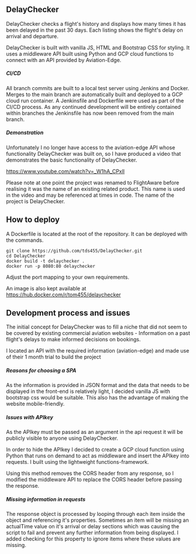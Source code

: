 ## DelayChecker

DelayChecker checks a flight's history and displays how many times it has been delayed in the past 30 days.
Each listing shows the flight's delay on arrival and departure.

DelayChecker is built with vanilla JS, HTML and Bootstrap CSS for styling.  It uses a middleware API built using Python and GCP cloud functions to connect with an API provided by Aviation-Edge.

##### CI/CD

All branch commits are built to a local test server using Jenkins and Docker.
Merges to the main branch are automatically built and deployed to a GCP cloud run container.
A Jenkinsfile and Dockerfile were used as part of the CI/CD process.  As any continued development will be entirely contained within branches the Jenkinsfile has now been removed from the main branch.

##### Demonstration

Unfortunately I no longer have access to the aviation-edge API whose functionality DelayChecker was built on, so I have produced a video that demonstrates the basic functionality of DelayChecker.

https://www.youtube.com/watch?v=_W1hA_CPxlI

Please note at one point the project was renamed to FlightAware before realising it was the name of an existing related product.  This name is used in the video and may be referenced at times in code.  The name of the project is DelayChecker.

## How to deploy

A Dockerfile is located at the root of the repository.  It can be deployed with the commands.

```
git clone https://github.com/tds455/DelayChecker.git
cd DelayChecker
docker build -t delaychecker .
docker run -p 8080:80 delaychecker
```
Adjust the port mapping to your own requirements.

An image is also kept available at https://hub.docker.com/r/tom455/delaychecker

## Development process and issues

The initial concept for DelayChecker was to fill a niche that did not seem to be covered by existing commercial aviation websites - Information on a past flight's delays to make informed decisions on bookings.

I located an API with the required information (aviation-edge) and made use of their 1 month trial to build the project

##### Reasons for choosing a SPA

As the information is provided in JSON format and the data that needs to be  displayed in the front-end is relatively light, I decided vanilla JS with bootstrap css would be suitable.
This also has the advantage of making the website mobile-friendly.

##### Issues with APIkey

As the APIkey must be passed as an argument in the api request it will be publicly visible to anyone using DelayChecker.

In order to hide the APIkey I decided to create a GCP cloud function using Python that runs on demand to act as middleware and insert the APIkey into requests.
I built using the lightweight functions-framework.

Using this method removes the CORS header from any response, so I modified the middleware API to replace the CORS header before passing the response.

##### Missing information in requests

The response object is processed by looping through each item inside the object and referencing it's properties.
Sometimes an item will be missing an actualTime value on it's arrival or delay sections which was causing the script to fail and prevent any further information from being displayed.  I added checking for this property to ignore items where these values are missing.

